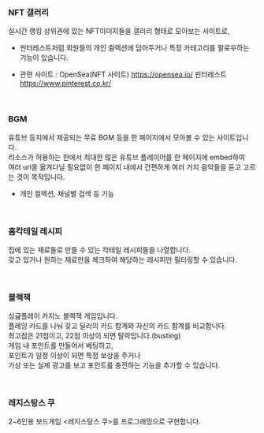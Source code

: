 ### NFT 갤러리
실시간 랭킹 상위권에 있는 NFT이미지들을 갤러리 형태로 모아보는 사이트로,   
- 핀터레스트처럼 회원들의 개인 컬렉션에 담아두거나 특정 카테고리를 팔로우하는 기능이 있습니다.   

- 관련 사이트 : 
OpenSea(NFT 사이트) https://opensea.io/
핀터레스트 https://www.pinterest.co.kr/

<br>

### BGM
유튜브 등지에서 제공되는 무료 BGM 등을 한 페이지에서 모아볼 수 있는 사이트입니다.   
리소스가 허용하는 한에서 최대한 많은 유튜브 플레이어를 한 페이지에 embed하여   
여러 url을 옮겨다닐 필요없이 한 페이지 내에서 간편하게 여러 가지 음악들을 듣고 고르는 것이 목적입니다.   
- 개인 컬렉션, 채널별 검색 등 기능   

<br>

### 홈칵테일 레시피
집에 있는 재료들로 만들 수 있는 칵테일 레시피들을 나열합니다.   
갖고 있거나 원하는 재료만을 체크하여 해당하는 레시피만 필터링할 수 있습니다.   

<br>

### 블랙잭
싱긆플레이 카지노 블랙잭 게임입니다.    
플레잉 카드를 나눠 갖고 딜러의 카드 합계와 자신의 카드 합계를 비교합니다.   
최고점은 21점이고, 22점 이상이 되면 탈락입니다.(busting)   
게임 내 포인트를 만들어서 베팅하고,    
포인트가 일정 이상이 되면 특정 보상을 주거나   
가상 또는 실제 광고를 보고 포인트를 충전하는 기능을 추가할 수 있습니다.   

<br>

### 레지스탕스 쿠
2~6인용 보드게임 <레지스탕스 쿠>를 프로그래밍으로 구현합니다.   
